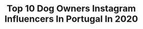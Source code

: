 ---
title: Top 10 Dog Owners Instagram Influencers In Portugal In 2020
description: >-
  Find top dog owners Instagram influencers in Portugal in 2020. Most popular hashtags: #love #tbt #goodvibes #beach.
platform: Instagram
profiles:
  - username: "bootyby_el"
    fullname: >-
      Ellen Willard
    location: "Portugal"
    followers: 194016
    engagement: 518
    commentsToLikes: 0.037279
    id: ck8t5u8dvb9xf0j78srzkrxls
    verified: false
    hashtags: "#gifted, #homeworkout, #wod, #teammyprotein"
  - username: "itamarar"
    fullname: >-
      Itamar Arieli
    location: "Portugal"
    followers: 22122
    engagement: 364
    commentsToLikes: 0.101890
    id: ck5qbrkdzn2d00i11st256cs1
    verified: false
    hashtags: "#photography, #love, #instatravel, #trip"
  - username: "2girls1hearth"
    fullname: >-
      PRISCILA & MARIANA ✈
    location: "Portugal"
    followers: 12704
    engagement: 862
    commentsToLikes: 0.037551
    id: ck9hbf9l3gkek0j78at1r046t
    verified: false
    hashtags: "#alaska, #fairbanksalaska, #malibu, #california"
  - username: "nuno.gemeos.moreira"
    fullname: >-
      Nuno Moreira
    location: "Portugal"
    followers: 100518
    engagement: 230
    commentsToLikes: 0.040115
    id: ckaozbg76l4od0i782zr49zhr
    verified: false
    hashtags: "#lisboa, #tv, #influencer, #happy"
  - username: "marizaseitatattoo"
    fullname: >-
      🔸MarizaSeitaTattoo🔸
    location: "Portugal"
    followers: 41534
    engagement: 301
    commentsToLikes: 0.029621
    id: ck5hdteetpa310i112shnqip2
    verified: false
    hashtags: "#estasunhas, #fuckcovid19, #tatuadorquertrabalhar, #tbt"
  - username: "lpiazon"
    fullname: >-
      Lucas Piazon
    location: "Portugal"
    followers: 341351
    engagement: 285
    commentsToLikes: 0.011933
    id: ck0w403ghw4o60i19u5bn6mag
    verified: true
    hashtags: "#belpiazon, #ceo, #tbt, #ballout"
  - username: "mariaqueen_"
    fullname: >-
      Sneakers | Streetwear
    location: "Portugal"
    followers: 9526
    engagement: 1605
    commentsToLikes: 0.203781
    id: ck0w43yp2woo50i19k0v1tuty
    verified: false
    hashtags: "#jordan1bredtoe, #positivemind, #dontrushsneakerchallenge, #tropicaldreams"
  - username: "claudiaa.pereira"
    fullname: >-
      Cláudia Pereira
    location: "Portugal"
    followers: 26183
    engagement: 383
    commentsToLikes: 0.239633
    id: ck5zpfy9yslgr0i14lo26go6o
    verified: false
    hashtags: "#52diasdepavio, #24diasdepavio, #35diasdepavio, #diasdepavio"
  - username: "fabio_tattooartist"
    fullname: >-
      FABIO GUERREIRO
    location: "Portugal"
    followers: 144818
    engagement: 246
    commentsToLikes: 0.012339
    id: ck600xd55eg720i148r26dioe
    verified: false
    hashtags: "#peakyblinders, #athomewithsiksilk"
  - username: "jolongs"
    fullname: >-
      Joana Longoria Pinto ⚡️
    location: "Portugal"
    followers: 64472
    engagement: 205
    commentsToLikes: 0.015472
    id: ckaosxrgdthwu0i78cbl6fd5q
    verified: false
    hashtags: "#modelsacademysalon, #poolday, #missempire, #lookoftheday"
---